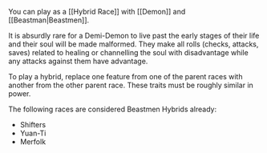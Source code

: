You can play as a [[Hybrid Race]] with [[Demon]] and [[Beastman|Beastmen]]. 

It is absurdly rare for a Demi-Demon to live past the early stages of their life and their soul will be made malformed. They make all rolls (checks, attacks, saves) related to healing or channelling the soul with disadvantage while any attacks against them have advantage. 

To play a hybrid, replace one feature from one of the parent races with another from the other parent race. These traits must be roughly similar in power. 

The following races are considered Beastmen Hybrids already:
- Shifters
- Yuan-Ti
- Merfolk